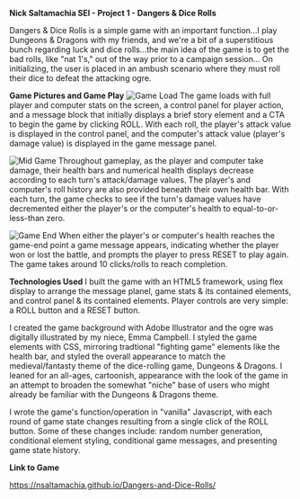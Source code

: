 **Nick Saltamachia SEI - Project 1 - Dangers & Dice Rolls**

Dangers & Dice Rolls is a simple game with an important function...I play Dungeons & Dragons with my friends, and we're a bit of a superstitious bunch regarding luck and dice rolls...the main idea of the game is to get the bad rolls, like "nat 1's," out of the way prior to a campaign session...
On initializing, the user is placed in an ambush scenario where they must roll their dice to defeat the attacking ogre.

**Game Pictures and Game Play**
![Game Load](https://github.com/nsaltamachia/Project1Game/assets/145282981/3ef0bbb3-9434-4fc0-99d1-a8a775cb89c6)
The game loads with full player and computer stats on the screen, a control panel for player action, and a message block that initially displays a brief story element and a CTA to begin the game by clicking ROLL. With each roll, the player's attack value is displayed in the control panel, and the computer's attack value (player's damage value) is displayed in the game message panel. 


![Mid Game](https://github.com/nsaltamachia/Project1Game/assets/145282981/3d974c5e-5a95-494a-becf-02060f0b126b)
Throughout gameplay, as the player and computer take damage, their health bars and numerical health displays decrease according to each turn's attack/damage values. The player's and computer's roll history are also provided beneath their own health bar. With each turn, the game checks to see if the turn's damage values have decremented either the player's or the computer's health to equal-to-or-less-than zero.


![Game End](https://github.com/nsaltamachia/Project1Game/assets/145282981/049cb4f7-cade-47d0-b785-18fb6b1e096a)
When either the player's or computer's health reaches the game-end point a game message appears, indicating whether the player won or lost the battle, and prompts the player to press RESET to play again. The game takes around 10 clicks/rolls to reach completion.

**Technologies Used**
I built the game with an HTML5 framework, using flex display to arrange the message planel, game stats & its contained elements, and control panel & its contained elements. Player controls are very simple: a ROLL button and a RESET button.

I created the game background with Adobe Illustrator and the ogre was digitally illustrated by my niece, Emma Campbell. I styled the game elements with CSS, mirroring tradtional "fighting game" elements like the health bar, and styled the overall appearance to match the medieval/fantasty theme of the dice-rolling game, Dungeons & Dragons. I leaned for an all-ages, cartoonish, appearance with the look of the game in an attempt to broaden the somewhat "niche" base of users who might already be familiar with the Dungeons & Dragons theme.

I wrote the game's function/operation in "vanilla" Javascript, with each round of game state changes resulting from a single click of the ROLL button. Some of these changes include: random number generation, conditional element styling, conditional game messages, and presenting game state history.


**Link to Game**

https://nsaltamachia.github.io/Dangers-and-Dice-Rolls/

